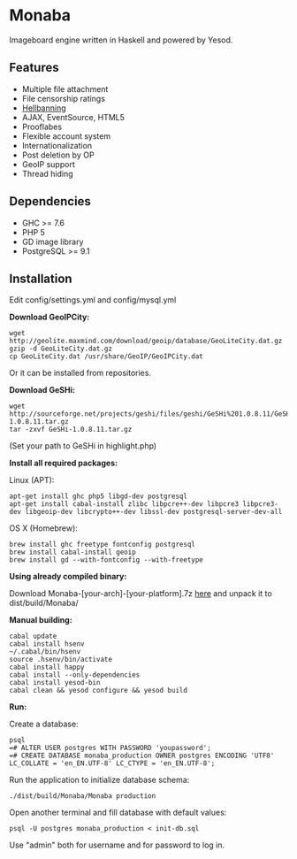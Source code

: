 Monaba
======

Imageboard engine written in Haskell and powered by Yesod.

Features
------
* Multiple file attachment
* File censorship ratings
* [Hellbanning](http://en.wikipedia.org/wiki/Hellbanning)
* AJAX, EventSource, HTML5
* Prooflabes
* Flexible account system
* Internationalization
* Post deletion by OP
* GeoIP support
* Thread hiding

Dependencies
------
* GHC >= 7.6
* PHP 5
* GD image library
* PostgreSQL >= 9.1

Installation
------
Edit config/settings.yml and config/mysql.yml

**Download GeoIPCity:**

    wget http://geolite.maxmind.com/download/geoip/database/GeoLiteCity.dat.gz
    gzip -d GeoLiteCity.dat.gz
    cp GeoLiteCity.dat /usr/share/GeoIP/GeoIPCity.dat

Or it can be installed from repositories.

**Download GeSHi:**

    wget http://sourceforge.net/projects/geshi/files/geshi/GeSHi%201.0.8.11/GeSHi-1.0.8.11.tar.gz
    tar -zxvf GeSHi-1.0.8.11.tar.gz

(Set your path to GeSHi in highlight.php)

**Install all required packages:**

Linux (APT):

    apt-get install ghc php5 libgd-dev postgresql
    apt-get install cabal-install zlibc libpcre++-dev libpcre3 libpcre3-dev libgeoip-dev libcrypto++-dev libssl-dev postgresql-server-dev-all
    
OS X (Homebrew):

    brew install ghc freetype fontconfig postgresql
    brew install cabal-install geoip
    brew install gd --with-fontconfig --with-freetype
    
**Using already compiled binary:**

Download Monaba-[your-arch]-[your-platform].7z [here](https://github.com/ahushh/Monaba/releases) and unpack it to dist/build/Monaba/

**Manual building:**

    cabal update
    cabal install hsenv
    ~/.cabal/bin/hsenv
    source .hsenv/bin/activate
    cabal install happy
    cabal install --only-dependencies
    cabal install yesod-bin
    cabal clean && yesod configure && yesod build

**Run:**

Create a database:

    psql
    =# ALTER USER postgres WITH PASSWORD 'youpassword';
    =# CREATE DATABASE monaba_production OWNER postgres ENCODING 'UTF8' LC_COLLATE = 'en_EN.UTF-8' LC_CTYPE = 'en_EN.UTF-8';

Run the application to initialize database schema:

    ./dist/build/Monaba/Monaba production

Open another terminal and fill database with default values:

    psql -U postgres monaba_production < init-db.sql

Use "admin" both for username and for password to log in.
